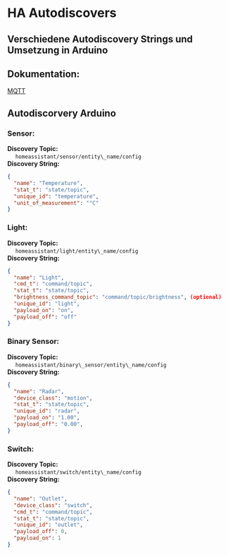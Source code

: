 # HA Autodiscovers   
Verschiedene Autodiscovery Strings und Umsetzung in Arduino   
 --- 
## Dokumentation:   
[MQTT](https://www.home-assistant.io/integrations/mqtt/#mqtt-discovery)    
   
## Autodiscorvery Arduino   
### **Sensor:**    
**Discovery Topic:**    
  `homeassistant/sensor/entity\_name/config`    
**Discovery String:**    
```json
{
  "name": "Temperature",
  "stat_t": "state/topic",
  "unique_id": "temperature",
  "unit_of_measurement": "°C"
}
```
###    
### Light:   
**Discovery Topic:**    
  `homeassistant/light/entity\_name/config`    
**Discovery String:**    
```json
{
  "name": "Light",
  "cmd_t": "command/topic",
  "stat_t": "state/topic",
  "brightness_command_topic": "command/topic/brightness", (optional)
  "unique_id": "light",
  "payload_on": "on",
  "payload_off": "off"
}
```
   
### Binary Sensor:   
**Discovery Topic:**    
  `homeassistant/binary\_sensor/entity\_name/config`    
**Discovery String:**    
```json
{
  "name": "Radar",
  "device_class": "motion",
  "stat_t": "state/topic",
  "unique_id": "radar",
  "payload_on": "1.00",
  "payload_off": "0.00",
}
```
   
### Switch:   
**Discovery Topic:**    
  `homeassistant/switch/entity\_name/config`    
**Discovery String:**    
```json
{
  "name": "Outlet",
  "device_class": "switch",
  "cmd_t": "command/topic",
  "stat_t": "state/topic",
  "unique_id": "outlet",
  "payload_off": 0,
  "payload_on": 1
}
```
   
